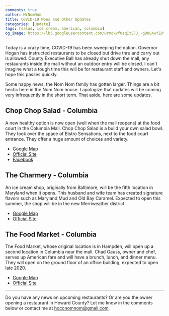 ```yaml
---
comments: true
author: MrNomNom
title: COVID-19 Woes and Other Updates
categories: [update]
tags: [salad, ice cream, american, columbia]
og_image: https://lh3.googleusercontent.com/0rmokVf0sqItEFJ_-gD0L4wYZBYioPO8jzC_zco0jB5L0iSAPkmQZxLNSZkxahEOjH3cqZWgfv0XRt61uSEnUI7mILnwF6vw88pRkRiTPbZxHlO7jJCbnVzJbqF3LN0WIel2KuMGKQ=w400
---
```


Today is a crazy time, COVID-19 has been sweeping the nation. Governor Hogan has instructed restaurants to be closed but drive thru and carry out is allowed. County Executive Ball has already shut down the mall, any restaurants inside the mall without an outdoor entry will be closed. I can't imagine what a tough time this will be for restaurant staff and owners. Let's hope this passes quickly.

Some happy news, the Nom Nom family has gotten larger. Things are a bit hectic here in the Nom Nom house. I apologize that updates will be coming very infrequently in the short term. That aside, here are some updates.

<!--more-->

## Chop Chop Salad - Columbia

A new healthy option is now open (well when the mall reopens) at the food court in the Columbia Mall. Chop Chop Salad is a build your own salad bowl. They took over the space of Bistro Sensations, next to the food court entrance. They offer a huge amount of choices and variety.

* [Google Map](https://www.facebook.com/ChopChopSalad1/)
* [Official Site](http://www.chopchopsalad.net/)
* [Facebook](https://www.facebook.com/ChopChopSalad1/)

## The Charmery - Columbia

An ice cream shop, originally from Baltimore, will be the fifth location in Maryland when it opens. This husband and wife team has created signature flavors such as Maryland Mud and Old Bay Caramel. Expected to open this summer, the shop will be in the new Merriweather district.

* [Google Map](https://goo.gl/maps/UyinUey9QZfGQCrAA)
* [Official Site](https://www.thecharmery.com/)

## The Food Market - Columbia

The Food Market, whose original location is in Hampden, will open up a second location in Columbia near the mall. Chad Gauss, owner and chef, serves up American fare and will have a brunch, lunch, and dinner menu. They will open on the ground floor of an office building, expected to open late 2020.

* [Google Map](https://goo.gl/maps/kQFCMFPRJi3iyXvd8)
* [Official Site](https://www.thefoodmarketbaltimore.com/)

----

Do you have any news on upcoming restaurants? Or are you the owner opening a restaurant in Howard County? Let me know in the comments below or contact me at [hoconomnom@gmail.com](mailto:hoconomnom@gmail.com).

